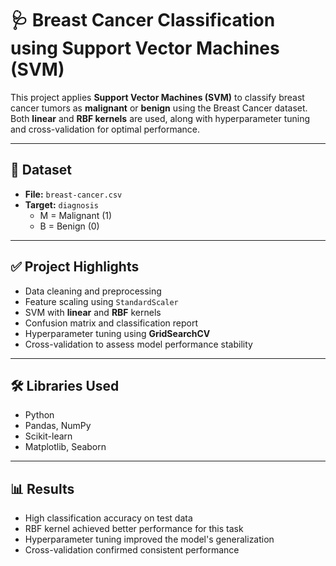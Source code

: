 # 🩺 Breast Cancer Classification using Support Vector Machines (SVM)

This project applies **Support Vector Machines (SVM)** to classify breast cancer tumors as **malignant** or **benign** using the Breast Cancer dataset. Both **linear** and **RBF kernels** are used, along with hyperparameter tuning and cross-validation for optimal performance.

---

## 📁 Dataset
- **File:** `breast-cancer.csv`
- **Target:** `diagnosis`  
  - M = Malignant (1)  
  - B = Benign (0)

---

## ✅ Project Highlights
- Data cleaning and preprocessing
- Feature scaling using `StandardScaler`
- SVM with **linear** and **RBF** kernels
- Confusion matrix and classification report
- Hyperparameter tuning using **GridSearchCV**
- Cross-validation to assess model performance stability

---

## 🛠️ Libraries Used
- Python
- Pandas, NumPy
- Scikit-learn
- Matplotlib, Seaborn

---

## 📊 Results
- High classification accuracy on test data
- RBF kernel achieved better performance for this task
- Hyperparameter tuning improved the model's generalization
- Cross-validation confirmed consistent performance

